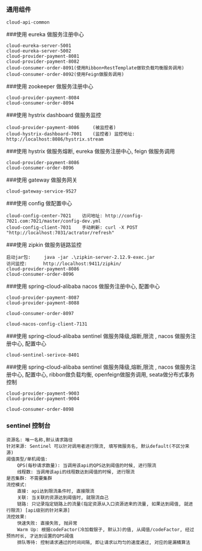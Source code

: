 ### 通用组件
~~~
cloud-api-common
~~~

###使用 eureka 做服务注册中心
~~~
cloud-eureka-server-5001
cloud-eureka-server-5002
cloud-provider-payment-8081
cloud-provider-payment-8082
cloud-consumer-order-8091(使用Ribbon+RestTemplate做软负载均衡服务调用)
cloud-consumer-order-8092(使用Feign做服务调用)
~~~
###使用 zookeeper 做服务注册中心
~~~
cloud-provider-payment-8084
cloud-consumer-order-8094
~~~
###使用 hystrix dashboard 做服务监控
~~~
cloud-provider-payment-8086     (被监控者)  
cloud-hystrix-dashboard-7001    (监控者) 监控地址: http://localhost:8086/hystrix.stream
~~~
###使用 hystrix 做服务熔断, eureka 做服务注册中心, feign 做服务调用
~~~
cloud-provider-payment-8086
cloud-consumer-order-8096
~~~
###使用 gateway 做服务网关
~~~
cloud-gateway-service-9527
~~~
###使用 config 做配置中心
~~~
cloud-config-center-7021    访问地址: http://config-7021.com:7021/master/config-dev.yml
cloud-config-client-7031    手动刷新: curl -X POST "http://localhost:7031/actrator/refresh"
~~~
###使用 zipkin 做服务链路监控
~~~
启动jar包:     java -jar .\zipkin-server-2.12.9-exec.jar
访问监控:      http://localhost:9411/zipkin/
cloud-provider-payment-8086
cloud-consumer-order-8096
~~~
###使用 spring-cloud-alibaba nacos 做服务注册中心, 配置中心
~~~
cloud-provider-payment-8087
cloud-provider-payment-8088

cloud-consumer-order-8097

cloud-nacos-config-client-7131
~~~
###使用 spring-cloud-alibaba sentinel 做服务降级,熔断,限流 , nacos 做服务注册中心, 配置中心
~~~
cloud-sentinel-serivce-8401
~~~
###使用 spring-cloud-alibaba sentinel 做服务降级,熔断,限流 , nacos 做服务注册中心, 配置中心, ribbon做负载均衡, openfeign做服务调用, seata做分布式事务控制
~~~
cloud-provider-payment-9003
cloud-provider-payment-9004

cloud-consumer-order-8098
~~~











### sentinel 控制台
~~~
资源名: 唯一名称,默认请求路径
针对来源: Sentinel 可以针对调用者进行限流, 填写微服务名, 默认default(不区分来源)
阈值类型/单机阈值:
    QPS(每秒请求数量): 当调用该api的QPS达到阈值的时候, 进行限流
    线程数: 当调用该api的线程数达到阈值的时候, 进行限流
是否集群: 不需要集群
流控模式:
    直接: api达到限流条件时, 直接限流
    关联: 当关联的资源达到阈值时, 就限流自己
    链路: 只记录指定链路上的流量(指定资源从入口资源进来的流量, 如果达到阈值, 就进行限流) [api级别的针对来源]
流控效果:
    快速失败: 直接失败, 抛异常
    Warm Up: 根据codeFactor(冷加载银子, 默认3)的值, 从阈值/codeFactor, 经过预热时长, 才达到设置的QPS阈值
    排队等待: 控制请求通过的时间间隔, 即让请求以均匀的速度通过, 对应的是漏桶算法
~~~
